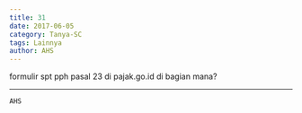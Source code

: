 ```yaml
---
title: 31
date: 2017-06-05
category: Tanya-SC
tags: Lainnya
author: AHS
---
```


formulir spt pph pasal 23 di pajak.go.id di bagian mana?

---



`AHS`
